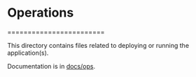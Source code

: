 # Operations
========================

This directory contains files related to deploying or running the application(s).

Documentation is in [docs/ops](../docs/operations/).

